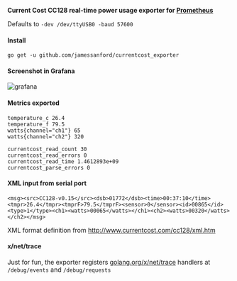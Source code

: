 **Current Cost CC128 real-time power usage exporter for [Prometheus](https://github.com/prometheus/prometheus)**

Defaults to `-dev /dev/ttyUSB0 -baud 57600`

#### Install

    go get -u github.com/jamessanford/currentcost_exporter

#### Screenshot in Grafana

![grafana](http://i.imgur.com/EOuHO5y.png)

#### Metrics exported

```
temperature_c 26.4
temperature_f 79.5
watts{channel="ch1"} 65
watts{channel="ch2"} 320

currentcost_read_count 30
currentcost_read_errors 0
currentcost_read_time 1.4612893e+09
currentcost_parse_errors 0
```

#### XML input from serial port

```
<msg><src>CC128-v0.15</src><dsb>01772</dsb><time>00:37:10</time><tmpr>26.4</tmpr><tmprF>79.5</tmprF><sensor>0</sensor><id>00865</id><type>1</type><ch1><watts>00065</watts></ch1><ch2><watts>00320</watts></ch2></msg>
```

XML format definition from http://www.currentcost.com/cc128/xml.htm

#### x/net/trace

Just for fun, the exporter registers [golang.org/x/net/trace](https://godoc.org/golang.org/x/net/trace) handlers at `/debug/events` and `/debug/requests`
